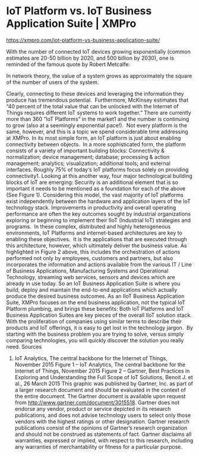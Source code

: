 # IoT Platform vs. IoT Business Application Suite | XMPro

https://xmpro.com/iot-platform-vs-business-application-suite/

With the number of connected IoT devices growing exponentially (common estimates are 20-50 billion by 2020, and 500 billion by 2030), one is reminded of the famous quote by Robert Metcalfe:

In network theory, the value of a system grows as approximately the square of the number of users of the system.

Clearly, connecting to these devices and leveraging the information they produce has tremendous potential.  Furthermore, McKinsey estimates that “40 percent of the total value that can be unlocked with the Internet of Things requires different IoT systems to work together.”
There are currently more than 360 “IoT Platforms” in the market1 and the number is continuing to grow (also at a seemingly exponential pace!).  Not every platform is the same, however, and this is a topic we spend considerable time addressing at XMPro.
In its most simple form, an IoT platform is just about enabling connectivity between objects.  In a more sophisticated form, the platform consists of a variety of important building blocks:
Connectivity & normalization; device management; database; processing & action management; analytics; visualization; additional tools; and external interfaces.
Roughly 75% of today‘s IoT platforms focus solely on providing connectivity1.
Looking at this another way, four major technological building blocks of IoT are emerging:
Security is an additional element that is so important it needs to be mentioned as a foundation for each of the above (See Figure 1).
Considering this model, the vast majority of IoT platforms exist independently between the hardware and application layers of the IoT technology stack.
Improvements in productivity and overall operating performance are often the key outcomes sought by industrial organizations exploring or beginning to implement their IIoT (Industrial IoT) strategies and programs.  In these complex, distributed and highly heterogeneous environments, IoT Platforms and internet-based architectures are key to enabling these objectives.  It is the applications that are executed through this architecture, however, which ultimately deliver the business value. 
As highlighted in Figure 2 above, this includes the orchestration of actions performed not only by employees, customers and partners, but also incorporates the information and actions available from the various IT / Line of Business Applications, Manufacturing Systems and Operational Technology, streaming web services, sensors and devices which are already in use today.
So an IoT Business Application Suite is where you build, deploy and maintain the end-to-end applications which actually produce the desired business outcomes.
As an IIoT Business Application Suite, XMPro focuses on the end business application, not the typical IoT Platform plumbing, and brings these benefits:
Both IoT Platforms and IoT Business Application Suites are key pieces of the overall IIoT solution stack.  With the proliferation of companies using similar terms to describe their products and IoT offerings, it is easy to get lost in the technology jargon.  By starting with the business problem you are trying to solve, versus simply comparing technologies, you will quickly discover the solution you really need.
Sources
1. IoT Analytics, The central backbone for the Internet of Things, November 2015
Figure 1 – IoT Analytics, The central backbone for the Internet of Things, November 2015
Figure 2 – Gartner, Best Practices in Exploring and Understanding the Full Scope of IoT Solutions, Benoit J. et al., 26 March 2015
This graphic was published by Gartner, Inc. as part of a larger research document and should be evaluated in the context of the entire document. The Gartner document is available upon request from http://www.gartner.com/document/3015518.
Gartner does not endorse any vendor, product or service depicted in its research publications, and does not advise technology users to select only those vendors with the highest ratings or other designation. Gartner research publications consist of the opinions of Gartner’s research organization and should not be construed as statements of fact. Gartner disclaims all warranties, expressed or implied, with respect to this research, including any warranties of merchantability or fitness for a particular purpose.